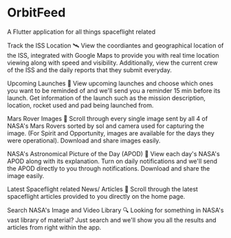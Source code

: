 # OrbitFeed

A Flutter application for all things spaceflight related

Track the ISS Location 🛰️
View the coordiantes and geographical location of the ISS, integrated with Google Maps to provide you with real time location viewing along with speed and visibility. Additionally, view the current crew of the ISS and the daily reports that they submit everyday.

Upcoming Launches 🚀
View upcoming launches and choose which ones you want to be reminded of and we'll send you a reminder 15 min before its launch. Get information of the launch such as the mission description, location, rocket used and pad being launched from.

Mars Rover Images 🤖
Scroll through every single image sent by all 4 of NASA's Mars Rovers sorted by sol and camera used for capturing the image. (For Spirit and Opportunity, images are available for the days they were operational). Download and share images easily.

NASA's Astronomical Picture of the Day (APOD) 📸
View each day's NASA's APOD along with its explanation. Turn on daily notifications and we'll send the APOD directly to you through notifications. Download and share the image easily.

Latest Spaceflight related News/ Articles 📰
Scroll through the latest spaceflight articles provided to you directly on the home page.

Search NASA's Image and Video Library 🔍
Looking for something in NASA's vast library of material? Just search and we'll show you all the results and articles from right within the app.
